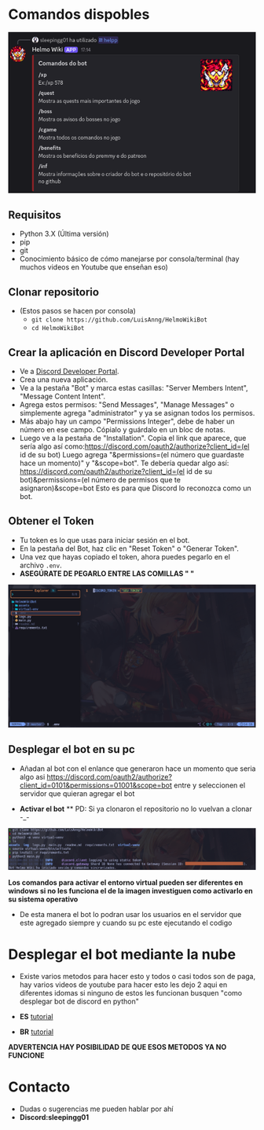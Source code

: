 # Comandos dispobles
![como usar](/img/comandos.png)

## Requisitos
* Python 3.X (Última versión)
* pip
* git
* Conocimiento básico de cómo manejarse por consola/terminal (hay muchos videos en Youtube que enseñan eso)

## Clonar repositorio
* (Estos pasos se hacen por consola)
  * `git clone https://github.com/LuisAnng/HelmoWikiBot`
  * `cd HelmoWikiBot`

## Crear la aplicación en Discord Developer Portal
* Ve a [Discord Developer Portal](https://discordapp.com/developers/applications/).
* Crea una nueva aplicación.
* Ve a la pestaña "Bot" y marca estas casillas: "Server Members Intent", "Message Content Intent".
* Agrega estos permisos: "Send Messages", "Manage Messages" o simplemente agrega "administrator" y ya se asignan todos los permisos.
* Más abajo hay un campo "Permissions Integer", debe de haber un número en ese campo. Cópialo y guárdalo en un bloc de notas.
* Luego ve a la pestaña de "Installation". Copia el link que aparece, que sería algo así como:https://discord.com/oauth2/authorize?client_id=(el id de su bot) Luego agrega "&permissions=(el número que guardaste hace un momento)" y "&scope=bot". Te debería quedar algo así: https://discord.com/oauth2/authorize?client_id=(el id de su bot)&permissions=(el número de permisos que te asignaron)&scope=bot Esto es para que Discord lo reconozca como un bot.

## Obtener el Token
* Tu token es lo que usas para iniciar sesión en el bot.
* En la pestaña del Bot, haz clic en "Reset Token" o "Generar Token".
* Una vez que hayas copiado el token, ahora puedes pegarlo en el archivo `.env`.
* **ASEGÚRATE DE PEGARLO ENTRE LAS COMILLAS " "**

![Ejemplo de Token](img/Token-ejemplo.png)

## Desplegar el bot en su pc
* Añadan al bot con el enlance que generaron hace un momento que seria algo asi https://discord.com/oauth2/authorize?client_id=0101&permissions=01001&scope=bot entre y seleccionen el servidor que quieran agregar el bot 
- **Activar el bot**
** PD: Si ya clonaron el repositorio no lo vuelvan a clonar -_-
<img src="/img/ejecutarbot.png" />

**Los comandos para activar el entorno virtual pueden ser diferentes en windows si no les funciona el de la imagen investiguen como activarlo en su sistema operativo**
* De esta manera el bot lo podran usar los usuarios en el servidor que este agregado siempre y cuando su pc  este ejecutando el codigo
# Desplegar el bot mediante la nube
* Existe varios metodos para hacer esto y todos o casi todos son de paga,  hay varios videos de youtube para hacer esto les dejo 2 aqui en diferentes idomas si ninguno de estos les funcionan busquen "como desplegar bot de discord en python" 
- **ES** [tutorial](https://youtu.be/2zf1hjGFCgU?si=wxXFhpuimSL6VQ1f) 

- **BR** [tutorial](https://youtu.be/WdlJi5j4pps?si=IonkN3WIRGoJ7paO&t=284) 

**ADVERTENCIA HAY POSIBILIDAD DE QUE ESOS METODOS YA NO FUNCIONE**

# Contacto
* Dudas o sugerencias me pueden hablar por ahí
* **Discord:sleepingg01** 
